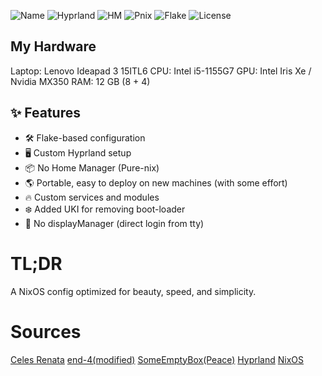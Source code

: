 ![Name](https://img.shields.io/badge/Arsham-Nixo-lightblue) ![Hyprland](https://img.shields.io/badge/Hyprland-Wayland-cyan) ![HM](https://img.shields.io/badge/Ditched-HomeMnager-red) ![Pnix](https://img.shields.io/badge/Pure-Nix-violet) ![Flake](https://img.shields.io/badge/Flake-orange) ![License](https://img.shields.io/github/license/ArshamEbr/Nixo)

## My Hardware
Laptop: Lenovo Ideapad 3 15ITL6
CPU: Intel i5-1155G7
GPU: Intel Iris Xe / Nvidia MX350
RAM: 12 GB (8 + 4)


## ✨ Features

- 🛠 Flake-based configuration
- 🖥 Custom Hyprland setup
- 📦 No Home Manager (Pure-nix)
- 🌎 Portable, easy to deploy on new machines (with some effort)
- 🔥 Custom services and modules
- ❄️ Added UKI for removing boot-loader
- 🌟 No displayManager (direct login from tty)

# TL;DR
A NixOS config optimized for beauty, speed, and simplicity.

# Sources
[Celes Renata](https://github.com/celesrenata/nix-flakes)
[end-4(modified)](https://github.com/end-4/dots-hyprland)
[SomeEmptyBox(Peace)](https://github.com/SomeEmptyBox/nixcfg)
[Hyprland](https://github.com/hyprwm/Hyprland)
[NixOS](https://nixos.wiki/)